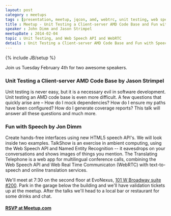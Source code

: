 ```yaml
---
layout: post
category : meetups
tags : [presentation, meetup, jqcon, amd, webtrc, unit testing, web speech api]
title : Meetup - Unit Testing a Client-server AMD Code Base and Fun with Speech
speaker : John Dimm and Jason Strimpel
meetupDate : 2014-02-04
topic : Unit Testing, and Web Speech API and WebRTC
details : Unit Testing a Client-server AMD Code Base and Fun with Speech
---
```

{% include JB/setup %}

Join us Tuesday February 4th for two awesome speakers.

### Unit Testing a Client-server AMD Code Base by Jason Strimpel
Unit testing is never easy, but it is a necessary evil in software development. Unit testing an AMD code base is even more difficult. A few questions that quickly arise are – How do I mock dependencies? How do I ensure my paths have been configured? How do I generate coverage reports? This talk will answer all these questions and much more.

### Fun with Speech by Jon Dimm
Create hands-free interfaces using new HTML5 speech API's. We will look inside two examples. TalkShow is an exercise in ambient computing, using the Web Speech API and Named Entity Recognition -- it eavesdrops on your conversations and shows images of things you mention. The Translating Telephone is a web app for multilingual conference calls, combining the Web Speech API and Web Real Time Communicaton (WebRTC) with text-to-speech and online translation services.

We'll meet at 7:30 on the second floor at EvoNexus, [101 W Broadway suite #200](https://www.google.com/maps/preview/place/101+W+Broadway+%23200,+San+Diego,+CA+92101/@32.7150983,-117.164295,17z/data=!3m1!4b1!4m2!3m1!1s0x80d954a84a1fe9a1:0x37a8c0521720bfd?hl=en). Park in the garage below the building
and we'll have validation tickets up at the meetup. After the talks we'll head to a local bar or restaurant
for some drinks and chat.

#### [RSVP at Meetup.com](http://www.meetup.com/sandiegojs/events/159050222/)